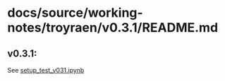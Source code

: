 # docs/source/working-notes/troyraen/v0.3.1/README.md

## v0.3.1:

See [setup_test_v031.ipynb](setup_test_v031.ipynb)
